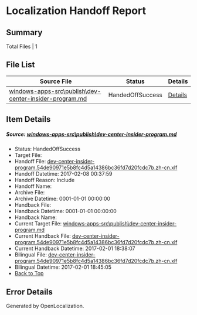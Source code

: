 # <a name='report-top'></a> Localization Handoff Report

## Summary
 Total Files | 1

## File List
 Source File | Status | Details 
 ----------- | ------ | ------- 
 [windows-apps-src\publish\dev-center-insider-program.md](https://cpubwin.visualstudio.com/windows-uwp/_git/windows-uwp/commit/b14cb95ea5aeba85c3db6c5f74c86f01b177a336?path=windows-apps-src%2Fpublish%2Fdev-center-insider-program.md&_a=contents) | HandedOffSuccess | [Details](#9076c8ecc81f9dfd691e6b425f7dedca88c5b5704814)

## Item Details
##### <a name='9076c8ecc81f9dfd691e6b425f7dedca88c5b5704814'></a> Source: [windows-apps-src\publish\dev-center-insider-program.md](https://cpubwin.visualstudio.com/windows-uwp/_git/windows-uwp/commit/b14cb95ea5aeba85c3db6c5f74c86f01b177a336?path=windows-apps-src%2Fpublish%2Fdev-center-insider-program.md&_a=contents)
* Status: HandedOffSuccess
* Target File: 
* Handoff File: [dev-center-insider-program.54de90971e5b8fc4d5a14386bc36fd7d20fcdc7b.zh-cn.xlf](https://cpubwin.visualstudio.com/windows-uwp/_git/WDCLib.handoff/commit/bf1932cc6266aa0692743ec7af234a5c4f4cd6fb?path=ol-handoff%2Fcpubwin%2Fwindows-uwp.zh-cn%2Fmaster%2Fdev-center-insider-program.54de90971e5b8fc4d5a14386bc36fd7d20fcdc7b.zh-cn.xlf&_a=contents)
* Handoff Datetime: 2017-02-08 00:37:59
* Handoff Reason: Include
* Handoff Name: 
* Archive File: 
* Archive Datetime: 0001-01-01 00:00:00
* Handback File: 
* Handback Datetime: 0001-01-01 00:00:00
* Handback Name: 
* Current Target File: [windows-apps-src\publish\dev-center-insider-program.md](https://cpubwin.visualstudio.com/windows-uwp/_git/windows-uwp.zh-cn/commit/64a8133785410f3f1813452b268bdbfca323f862?path=windows-apps-src%2Fpublish%2Fdev-center-insider-program.md&_a=contents)
* Current Handback File: [dev-center-insider-program.54de90971e5b8fc4d5a14386bc36fd7d20fcdc7b.zh-cn.xlf](https://cpubwin.visualstudio.com/windows-uwp/_git/WDCLib.handback/commit/65f29d24f6b945238f1d2b7e8d5bf388d831624a?path=ol-handback%2Fcpubwin%2Fwindows-uwp.zh-cn%2Fmaster%2Fdev-center-insider-program.54de90971e5b8fc4d5a14386bc36fd7d20fcdc7b.zh-cn.xlf&_a=contents)
* Current Handback Datetime: 2017-02-01 18:38:07
* Bilingual File: [dev-center-insider-program.54de90971e5b8fc4d5a14386bc36fd7d20fcdc7b.zh-cn.xlf](https://cpubwin.visualstudio.com/windows-uwp/_git/WDCLib.handback/commit/65f29d24f6b945238f1d2b7e8d5bf388d831624a?path=ol-handback%2Fcpubwin%2Fwindows-uwp.zh-cn%2Fmaster%2Fdev-center-insider-program.54de90971e5b8fc4d5a14386bc36fd7d20fcdc7b.zh-cn.xlf&_a=contents)
* Bilingual Datetime: 2017-02-01 18:45:05
* [Back to Top](#report-top)


## Error Details

Generated by OpenLocalization.
